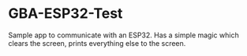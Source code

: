 # GBA-ESP32-Test
Sample app to communicate with an ESP32. Has a simple magic which clears the screen, prints everything else to the screen.
